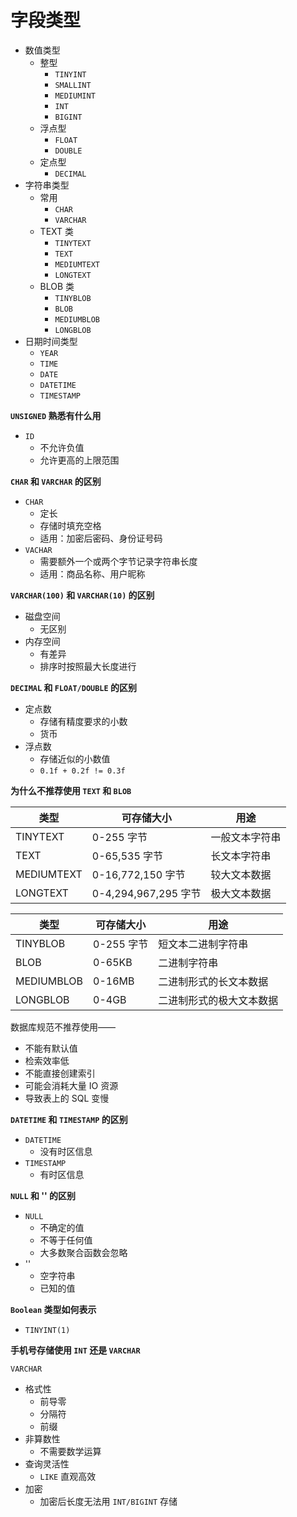 # 字段类型

- 数值类型
  - 整型
    - `TINYINT`
    - `SMALLINT`
    - `MEDIUMINT`
    - `INT`
    - `BIGINT`
  - 浮点型
    - `FLOAT`
    - `DOUBLE`
  - 定点型
    - `DECIMAL`
- 字符串类型
  - 常用
    - `CHAR`
    - `VARCHAR`
  - TEXT 类
    - `TINYTEXT`
    - `TEXT`
    - `MEDIUMTEXT`
    - `LONGTEXT`
  - BLOB 类
    - `TINYBLOB`
    - `BLOB`
    - `MEDIUMBLOB`
    - `LONGBLOB`
- 日期时间类型
  - `YEAR`
  - `TIME`
  - `DATE`
  - `DATETIME`
  - `TIMESTAMP`

**`UNSIGNED` 熟悉有什么用**

- `ID`
  - 不允许负值
  - 允许更高的上限范围

**`CHAR` 和 `VARCHAR` 的区别**

- `CHAR`
  - 定长
  - 存储时填充空格
  - 适用：加密后密码、身份证号码
- `VACHAR`
  - 需要额外一个或两个字节记录字符串长度
  - 适用：商品名称、用户昵称

**`VARCHAR(100)` 和 `VARCHAR(10)` 的区别**

- 磁盘空间
  - 无区别
- 内存空间
  - 有差异
  - 排序时按照最大长度进行

**`DECIMAL` 和 `FLOAT/DOUBLE` 的区别**

- 定点数
  - 存储有精度要求的小数
  - 货币
- 浮点数
  - 存储近似的小数值
  - `0.1f + 0.2f != 0.3f`

**为什么不推荐使用 `TEXT` 和 `BLOB`**

| 类型 | 可存储大小| 用途 |
| --- | ---| --- |
| TINYTEXT | 0-255 字节 | 一般文本字符串 |
| TEXT  | 0-65,535 字节 | 长文本字符串 | 
| MEDIUMTEXT | 0-16,772,150 字节 | 较大文本数据 | 
| LONGTEXT | 0-4,294,967,295 字节 | 极大文本数据

| 类型 |可存储大小 | 用途 |
|---|---|---|
| TINYBLOB | 0-255 字节 | 短文本二进制字符串
| BLOB | 0-65KB | 二进制字符串
| MEDIUMBLOB | 0-16MB | 二进制形式的长文本数据
| LONGBLOB | 0-4GB | 二进制形式的极大文本数据

数据库规范不推荐使用——

- 不能有默认值
- 检索效率低
- 不能直接创建索引
- 可能会消耗大量 IO 资源
- 导致表上的 SQL 变慢

**`DATETIME` 和 `TIMESTAMP` 的区别**

- `DATETIME`
  - 没有时区信息
- `TIMESTAMP`
  - 有时区信息

**`NULL` 和 '' 的区别**

- `NULL`
  - 不确定的值
  - 不等于任何值
  - 大多数聚合函数会忽略
- ''
  - 空字符串
  - 已知的值

**`Boolean` 类型如何表示**

- `TINYINT(1)`

**手机号存储使用 `INT` 还是 `VARCHAR`**

`VARCHAR`

- 格式性
  - 前导零
  - 分隔符
  - 前缀
- 非算数性
  - 不需要数学运算
- 查询灵活性
  - `LIKE` 直观高效
- 加密
  - 加密后长度无法用 `INT/BIGINT` 存储